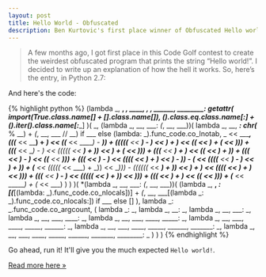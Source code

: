 ```yaml
---
layout: post
title: Hello World - Obfuscated
description: Ben Kurtovic's first place winner of Obfuscated Hello world Code Golf
---
```


> A few months ago, I got first place in this Code Golf contest to create the weirdest obfuscated program that prints the string “Hello world!”. I decided to write up an explanation of how the hell it works. So, here’s the entry, in Python 2.7:

And here's the code:

{% highlight python %}
(lambda _, __, ___, ____, _____, ______, _______, ________:
    getattr(
        __import__(True.__class__.__name__[_] + [].__class__.__name__[__]),
        ().__class__.__eq__.__class__.__name__[:__] +
        ().__iter__().__class__.__name__[_____:________]
    )(
        _, (lambda _, __, ___: _(_, __, ___))(
            lambda _, __, ___:
                chr(___ % __) + _(_, __, ___ // __) if ___ else
                (lambda: _).func_code.co_lnotab,
            _ << ________,
            (((_____ << ____) + _) << ((___ << _____) - ___)) +
            (((((___ << __) - _) << ___) + _) << ((_____ << ____) + (_ << _))) +
            (((_______ << __) - _) << (((((_ << ___) + _)) << ___) + (_ << _))) +
            (((_______ << ___) + _) << ((_ << ______) + _)) +
            (((_______ << ____) - _) << ((_______ << ___))) +
            (((_ << ____) - _) << ((((___ << __) + _) << __) - _)) -
            (_______ << ((((___ << __) - _) << __) + _)) +
            (_______ << (((((_ << ___) + _)) << __))) -
            ((((((_ << ___) + _)) << __) + _) << ((((___ << __) + _) << _))) +
            (((_______ << __) - _) << (((((_ << ___) + _)) << _))) +
            (((___ << ___) + _) << ((_____ << _))) +
            (_____ << ______) +
            (_ << ___)
        )
    )
)(
    *(lambda _, __, ___: _(_, __, ___))(
        (lambda _, __, ___:
            [__(___[(lambda: _).func_code.co_nlocals])] +
            _(_, __, ___[(lambda _: _).func_code.co_nlocals:]) if ___ else []
        ),
        lambda _: _.func_code.co_argcount,
        (
            lambda _: _,
            lambda _, __: _,
            lambda _, __, ___: _,
            lambda _, __, ___, ____: _,
            lambda _, __, ___, ____, _____: _,
            lambda _, __, ___, ____, _____, ______: _,
            lambda _, __, ___, ____, _____, ______, _______: _,
            lambda _, __, ___, ____, _____, ______, _______, ________: _
        )
    )
)
{% endhighlight %}

Go ahead, run it! It'll give you the much expected `Hello world!`.

<a href="http://earwig.github.io/2014/06/01/obfuscating-hello-world.html">Read more here &#187;</a>
